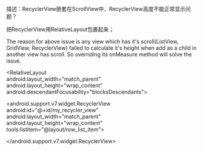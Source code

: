 描述：RecyclerView嵌套在ScrollView中，RecyclerView高度不能正常显示问题？

把RecyclerView用RelativeLayout包裹起来；

<!-- DEV NOTE: Outer wrapper relative layout is added intentionally to address issue
that only happens on Marshmallow & Nougat devices (API 23 & 24).
On marshmallow API 23, the "RecyclerView" `layout_height="wrap_content"` does NOT
occupy the height of all the elements added to it via adapter. The result is cut out
items that is outside of device viewport when it loads initially.
Wrapping "RecyclerView" with "RelativeLayout" fixes the issue on Marshmallow devices.
-->
The reason for above issue is any view which has it's scroll(ListView, GridView, RecyclerView) failed to calculate it's height when add as a child in another view has scroll. So overriding its onMeasure method will solve the issue.

<RelativeLayout<br>
android:layout_width="match_parent"<br>
android:layout_height="wrap_content"<br>
android:descendantFocusability="blocksDescendants"><br>

<android.support.v7.widget.RecyclerView<br>
android:id="@+id/my_recycler_view"<br>
android:layout_width="match_parent"<br>
android:layout_height="wrap_content"<br>
tools:listitem="@layout/row_list_item"><br>

</android.support.v7.widget.RecyclerView><br>
</RelativeLayout>




